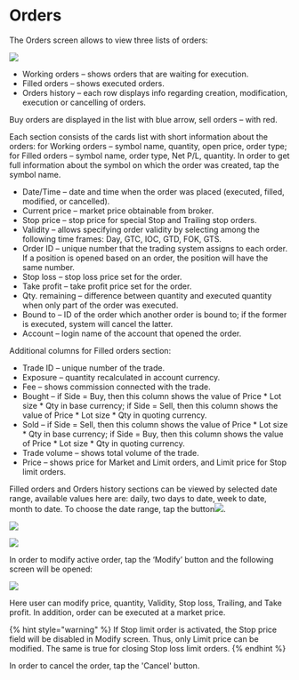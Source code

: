 # Orders

The Orders screen allows to view three lists of orders:

![](../../../.gitbook/assets/1%20%28150%29.png)

* Working orders – shows orders that are waiting for execution.
* Filled orders – shows executed orders.
* Orders history – each row displays info regarding creation, modification, execution or cancelling of orders.

Buy orders are displayed in the list with blue arrow, sell orders – with red.

Each section consists of the cards list with short information about the orders: for Working orders – symbol name, quantity, open price, order type; for Filled orders – symbol name, order type, Net P/L, quantity. In order to get full information about the symbol on which the order was created, tap the symbol name.

* Date/Time – date and time when the order was placed \(executed, filled, modified, or cancelled\).
* Current price – market price obtainable from broker.
* Stop price – stop price for special Stop and Trailing stop orders.
* Validity – allows specifying order validity by selecting among the following time frames: Day, GTC, IOC, GTD, FOK, GTS.
* Order ID – unique number that the trading system assigns to each order. If a position is opened based on an order, the position will have the same number.
* Stop loss – stop loss price set for the order.
* Take profit – take profit price set for the order.
* Qty. remaining – difference between quantity and executed quantity when only part of the order was executed.
* Bound to – ID of the order which another order is bound to; if the former is executed, system will cancel the latter.
* Account – login name of the account that opened the order.

Additional columns for Filled orders section:

* Trade ID – unique number of the trade.
* Exposure – quantity recalculated in account currency.
* Fee – shows commission connected with the trade.
* Bought – if Side = Buy, then this column shows the value of Price \* Lot size \* Qty in base currency; if Side = Sell, then this column shows the value of Price \* Lot size \* Qty in quoting currency.
* Sold – if Side = Sell, then this column shows the value of Price \* Lot size \* Qty in base currency; if Side = Buy, then this column shows the value of Price \* Lot size \* Qty in quoting currency.
* Trade volume – shows total volume of the trade.
* Price – shows price for Market and Limit orders, and Limit price for Stop limit orders. 

Filled orders and Orders history sections can be viewed by selected date range, available values here are: daily, two days to date, week to date, month to date. To choose the date range, tap the button![](../../../.gitbook/assets/calendar.jpg).

![](../../../.gitbook/assets/2%20%2888%29.png)

![](../../../.gitbook/assets/2%20%28126%29.png)

In order to modify active order, tap the ‘Modify’ button and the following screen will be opened:

![](../../../.gitbook/assets/5%20%2858%29.png)

Here user can modify price, quantity, Validity, Stop loss, Trailing, and Take profit. In addition, order can be executed at a market price. 

{% hint style="warning" %}
If Stop limit order is activated, the Stop price field will be disabled in Modify screen. Thus, only Limit price can be modified. The same is true for closing Stop loss limit orders.
{% endhint %}

In order to cancel the order, tap the 'Cancel' button.

